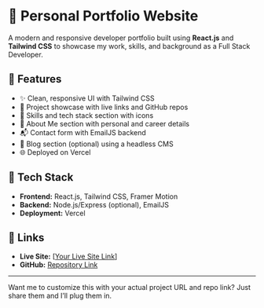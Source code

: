 # 💼 Personal Portfolio Website

A modern and responsive developer portfolio built using **React.js** and **Tailwind CSS** to showcase my work, skills, and background as a Full Stack Developer.

## 🚀 Features
- ✨ Clean, responsive UI with Tailwind CSS
- 📂 Project showcase with live links and GitHub repos
- 🧠 Skills and tech stack section with icons
- 📝 About Me section with personal and career details
- 📬 Contact form with EmailJS backend
- 📰 Blog section (optional) using a headless CMS
- 🌐 Deployed on Vercel

## 🔧 Tech Stack
- **Frontend:** React.js, Tailwind CSS, Framer Motion
- **Backend:** Node.js/Express (optional), EmailJS
- **Deployment:** Vercel

## 📎 Links
- **Live Site:** [[Your Live Site Link](https://ajaylakhara.github.io/Portfolio_Website/)]
- **GitHub:** [Repository Link](https://github.com/Ajaylakhara)

---

Want me to customize this with your actual project URL and repo link? Just share them and I’ll plug them in.


